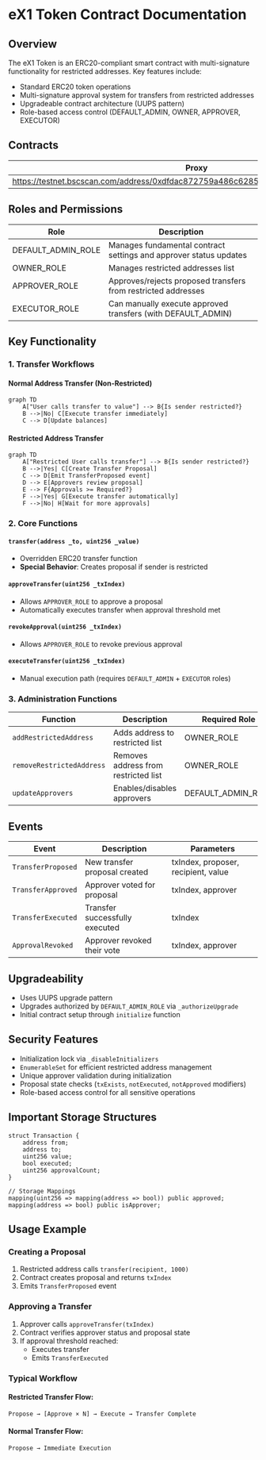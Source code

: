 # eX1 Token Contract Documentation

## Overview
The eX1 Token is an ERC20-compliant smart contract with multi-signature functionality for restricted addresses. Key features include:

- Standard ERC20 token operations
- Multi-signature approval system for transfers from restricted addresses
- Upgradeable contract architecture (UUPS pattern)
- Role-based access control (DEFAULT_ADMIN, OWNER, APPROVER, EXECUTOR)

## Contracts

| Proxy                 | Implementation   |
|-----------------------|------------------|
|https://testnet.bscscan.com/address/0xdfdac872759a486c62854c00535d7f3093ad62b5#code|https://testnet.bscscan.com/address/0x8721891cb7efc6f1837dd2131db8fdac0474510e#code|

## Roles and Permissions

| Role                  | Description |
|-----------------------|-------------|
| DEFAULT_ADMIN_ROLE   | Manages fundamental contract settings and approver status updates |
| OWNER_ROLE           | Manages restricted addresses list |
| APPROVER_ROLE        | Approves/rejects proposed transfers from restricted addresses |
| EXECUTOR_ROLE        | Can manually execute approved transfers (with DEFAULT_ADMIN) |

## Key Functionality

### 1. Transfer Workflows

#### Normal Address Transfer (Non-Restricted)

```mermaid
graph TD
    A["User calls transfer to value"] --> B{Is sender restricted?}
    B -->|No| C[Execute transfer immediately]
    C --> D[Update balances]
```

#### Restricted Address Transfer

```mermaid
graph TD
    A["Restricted User calls transfer"] --> B{Is sender restricted?}
    B -->|Yes| C[Create Transfer Proposal]
    C --> D[Emit TransferProposed event]
    D --> E[Approvers review proposal]
    E --> F{Approvals >= Required?}
    F -->|Yes| G[Execute transfer automatically]
    F -->|No| H[Wait for more approvals]
```

### 2. Core Functions

#### `transfer(address _to, uint256 _value)`
- Overridden ERC20 transfer function
- **Special Behavior**: Creates proposal if sender is restricted

#### `approveTransfer(uint256 _txIndex)`
- Allows `APPROVER_ROLE` to approve a proposal
- Automatically executes transfer when approval threshold met

#### `revokeApproval(uint256 _txIndex)`
- Allows `APPROVER_ROLE` to revoke previous approval

#### `executeTransfer(uint256 _txIndex)`
- Manual execution path (requires `DEFAULT_ADMIN` + `EXECUTOR` roles)

### 3. Administration Functions

| Function                  | Description                           | Required Role |
|---------------------------|-------------------------------------|---------------|
| `addRestrictedAddress`   | Adds address to restricted list     | OWNER_ROLE    |
| `removeRestrictedAddress`| Removes address from restricted list | OWNER_ROLE    |
| `updateApprovers`        | Enables/disables approvers          | DEFAULT_ADMIN_ROLE |

## Events

| Event               | Description                             | Parameters |
|---------------------|-------------------------------------|------------|
| `TransferProposed` | New transfer proposal created       | txIndex, proposer, recipient, value |
| `TransferApproved` | Approver voted for proposal        | txIndex, approver |
| `TransferExecuted` | Transfer successfully executed     | txIndex |
| `ApprovalRevoked`  | Approver revoked their vote        | txIndex, approver |

## Upgradeability

- Uses UUPS upgrade pattern
- Upgrades authorized by `DEFAULT_ADMIN_ROLE` via `_authorizeUpgrade`
- Initial contract setup through `initialize` function

## Security Features

- Initialization lock via `_disableInitializers`
- `EnumerableSet` for efficient restricted address management
- Unique approver validation during initialization
- Proposal state checks (`txExists`, `notExecuted`, `notApproved` modifiers)
- Role-based access control for all sensitive operations

## Important Storage Structures

```solidity
struct Transaction {
    address from;
    address to;
    uint256 value;
    bool executed;
    uint256 approvalCount;
}

// Storage Mappings
mapping(uint256 => mapping(address => bool)) public approved;
mapping(address => bool) public isApprover;
```

## Usage Example

### Creating a Proposal
1. Restricted address calls `transfer(recipient, 1000)`
2. Contract creates proposal and returns `txIndex`
3. Emits `TransferProposed` event

### Approving a Transfer
1. Approver calls `approveTransfer(txIndex)`
2. Contract verifies approver status and proposal state
3. If approval threshold reached:
   - Executes transfer
   - Emits `TransferExecuted`

### Typical Workflow

#### Restricted Transfer Flow:
```
Propose → [Approve × N] → Execute → Transfer Complete
```

#### Normal Transfer Flow:
```
Propose → Immediate Execution